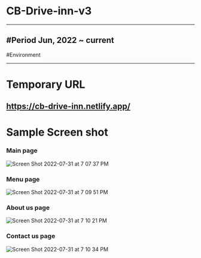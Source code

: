 # CB-Drive-inn-v3
---

#Period
Jun, 2022 ~ current
---

#Environment

--- 

# Temporary URL
https://cb-drive-inn.netlify.app/ 
---

# Sample Screen shot
### Main page
![Screen Shot 2022-07-31 at 7 07 37 PM](https://user-images.githubusercontent.com/90344204/182054130-5bcf8a81-662b-4674-aa48-8a9eb84cb10c.png)

### Menu page
![Screen Shot 2022-07-31 at 7 09 51 PM](https://user-images.githubusercontent.com/90344204/182054281-4a11b16f-23e3-4b59-8fc4-38fc071199c9.png)

### About us page
![Screen Shot 2022-07-31 at 7 10 21 PM](https://user-images.githubusercontent.com/90344204/182054315-3496356c-6219-4d80-9b0a-02b8abe5b662.png)

### Contact us page 

![Screen Shot 2022-07-31 at 7 10 34 PM](https://user-images.githubusercontent.com/90344204/182054329-b87714b7-d43a-4a3a-b608-51500c3e8d6e.png)
